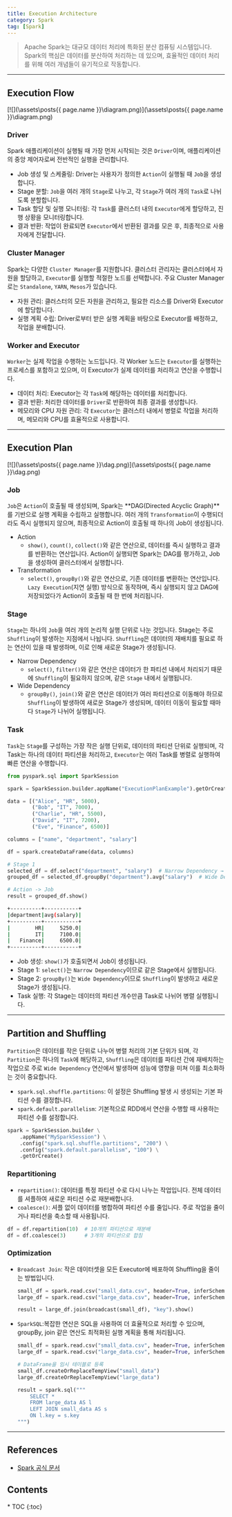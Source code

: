 ```yaml
---
title: Execution Architecture
category: Spark
tag: [Spark]
---
```


> Apache Spark는 대규모 데이터 처리에 특화된 분산 컴퓨팅 시스템입니다. Spark의 핵심은 데이터를 분산하여 처리하는 데 있으며, 효율적인 데이터 처리를 위해 여러 개념들이 유기적으로 작동합니다. 

---

## Execution Flow
[![](\assets\posts\{{ page.name }}\diagram.png)](\assets\posts\{{ page.name }}\diagram.png)

### Driver
Spark 애플리케이션이 실행될 때 가장 먼저 시작되는 것은 `Driver`이며, 애플리케이션의 중앙 제어자로써 전반적인 실행을 관리합니다.

- Job 생성 및 스케줄링: Driver는 사용자가 정의한 `Action`이 실행될 때 `Job`을 생성합니다.
- Stage 분할: `Job`을 여러 개의 `Stage`로 나누고, 각 `Stage`가 여러 개의 `Task`로 나뉘도록 분할합니다.
- Task 할당 및 실행 모니터링: 각 `Task`를 클러스터 내의 `Executor`에게 할당하고, 진행 상황을 모니터링합니다.
- 결과 반환: 작업이 완료되면 `Executor`에서 반환된 결과를 모은 후, 최종적으로 사용자에게 전달합니다.

### Cluster Manager
Spark는 다양한 `Cluster Manager`를 지원합니다. 클러스터 관리자는 클러스터에서 자원을 할당하고, `Executor`를 실행할 적절한 노드를 선택합니다. 
주요 Cluster Manager로는 `Standalone`, `YARN`, `Mesos`가 있습니다.

- 자원 관리: 클러스터의 모든 자원을 관리하고, 필요한 리소스를 Driver와 Executor에 할당합니다.
- 실행 계획 수립: Driver로부터 받은 실행 계획을 바탕으로 Executor를 배정하고, 작업을 분배합니다.

### Worker and Executor
`Worker`는 실제 작업을 수행하는 노드입니다. 각 Worker 노드는 `Executor`를 실행하는 프로세스를 포함하고 있으며, 이 Executor가 실제 데이터를 처리하고 연산을 수행합니다.

- 데이터 처리: Executor는 각 `Task`에 해당하는 데이터를 처리합니다.
- 결과 반환: 처리한 데이터를 `Driver`로 반환하여 최종 결과를 생성합니다.
- 메모리와 CPU 자원 관리: 각 `Executor`는 클러스터 내에서 병렬로 작업을 처리하며, 메모리와 CPU를 효율적으로 사용합니다.

---

## Execution Plan
[![](\assets\posts\{{ page.name }}\dag.png)](\assets\posts\{{ page.name }}\dag.png)

### Job
`Job`은 `Action`이 호출될 때 생성되며, Spark는 **DAG(Directed Acyclic Graph)**를 기반으로 실행 계획을 수립하고 실행합니다. 여러 개의 `Transformation`이 수행되더라도 즉시 실행되지 않으며, 최종적으로 Action이 호출될 때 하나의 Job이 생성됩니다.

- Action
  - `show()`, `count()`, `collect()`와 같은 연산으로, 데이터를 즉시 실행하고 결과를 반환하는 연산입니다. Action이 실행되면 Spark는 DAG를 평가하고, Job을 생성하여 클러스터에서 실행합니다.
- Transformation
  - `select()`, `groupBy()`와 같은 연산으로, 기존 데이터를 변환하는 연산입니다. `Lazy Execution`(지연 실행) 방식으로 동작하며, 즉시 실행되지 않고 DAG에 저장되었다가 Action이 호출될 때 한 번에 처리됩니다.

### Stage
`Stage`는 하나의 `Job`을 여러 개의 논리적 실행 단위로 나눈 것입니다. Stage는 주로 `Shuffling`이 발생하는 지점에서 나뉩니다. 
`Shuffling`은 데이터의 재배치를 필요로 하는 연산이 있을 때 발생하며, 이로 인해 새로운 Stage가 생성됩니다.

- Narrow Dependency
  - `select()`, `filter()`와 같은 연산은 데이터가 한 파티션 내에서 처리되기 때문에 `Shuffling`이 필요하지 않으며, 같은 `Stage` 내에서 실행됩니다.
- Wide Dependency
  - `groupBy()`, `join()`와 같은 연산은 데이터가 여러 파티션으로 이동해야 하므로 `Shuffling`이 발생하여 새로운 Stage가 생성되며, 데이터 이동이 필요할 때마다 `Stage`가 나뉘어 실행됩니다.

### Task
`Task`는 `Stage`를 구성하는 가장 작은 실행 단위로, 데이터의 파티션 단위로 실행되며, 각 Task는 하나의 데이터 파티션을 처리하고, 
`Executor`는 여러 Task를 병렬로 실행하여 빠른 연산을 수행합니다.

```python
from pyspark.sql import SparkSession

spark = SparkSession.builder.appName("ExecutionPlanExample").getOrCreate()

data = [("Alice", "HR", 5000), 
        ("Bob", "IT", 7000), 
        ("Charlie", "HR", 5500),
        ("David", "IT", 7200),
        ("Eve", "Finance", 6500)]

columns = ["name", "department", "salary"]

df = spark.createDataFrame(data, columns)

# Stage 1
selected_df = df.select("department", "salary")  # Narrow Dependency → Shuffling X
grouped_df = selected_df.groupBy("department").avg("salary")  # Wide Dependency → Shuffling O, Stage 2

# Action -> Job
result = grouped_df.show()
```

```bash
+----------+-----------+
|department|avg(salary)|
+----------+-----------+
|        HR|     5250.0|
|        IT|     7100.0|
|   Finance|     6500.0|
+----------+-----------+
```

- Job 생성: `show()`가 호출되면서 Job이 생성됩니다.
- Stage 1: `select()`는 `Narrow Dependency`이므로 같은 Stage에서 실행됩니다.
- Stage 2: `groupBy()`는 `Wide Dependency`이므로 `Shuffling`이 발생하고 새로운 Stage가 생성됩니다.
- Task 실행: 각 Stage는 데이터의 파티션 개수만큼 Task로 나뉘어 병렬 실행됩니다.

---

## Partition and Shuffling
`Partition`은 데이터를 작은 단위로 나누어 병렬 처리의 기본 단위가 되며, 각 `Partition`은 하나의 `Task`에 해당하고, `Shuffling`은 데이터를 파티션 간에 재배치하는 작업으로 주로 `Wide Dependency` 연산에서 발생하며 성능에 영향을 미쳐 이를 최소화하는 것이 중요합니다.

- `spark.sql.shuffle.partitions`: 이 설정은 Shuffling 발생 시 생성되는 기본 파티션 수를 결정합니다.
- `spark.default.parallelism`: 기본적으로 RDD에서 연산을 수행할 때 사용하는 파티션 수를 설정합니다.
```python
spark = SparkSession.builder \
    .appName("MySparkSession") \
    .config("spark.sql.shuffle.partitions", "200") \
    .config("spark.default.parallelism", "100") \
    .getOrCreate()
```

### Repartitioning
- `repartition()`: 데이터를 특정 파티션 수로 다시 나누는 작업입니다. 전체 데이터를 셔플하여 새로운 파티션 수로 재분배합니다.
- `coalesce()`: 셔플 없이 데이터를 병합하여 파티션 수를 줄입니다. 주로 작업을 줄이거나 파티션을 축소할 때 사용됩니다.
```python
df = df.repartition(10)  # 10개의 파티션으로 재분배
df = df.coalesce(3)      # 3개의 파티션으로 합침
```

### Optimization
- `Broadcast Join`: 작은 데이터셋을 모든 Executor에 배포하여 Shuffling을 줄이는 방법입니다.
  ```python
  small_df = spark.read.csv("small_data.csv", header=True, inferSchema=True)
  large_df = spark.read.csv("large_data.csv", header=True, inferSchema=True)

  result = large_df.join(broadcast(small_df), "key").show()
  ```
- `SparkSQL`:복잡한 연산은 SQL을 사용하여 더 효율적으로 처리할 수 있으며, groupBy, join 같은 연산도 최적화된 실행 계획을 통해 처리됩니다.
  ```python
  small_df = spark.read.csv("small_data.csv", header=True, inferSchema=True)
  large_df = spark.read.csv("large_data.csv", header=True, inferSchema=True)
  
  # DataFrame을 임시 테이블로 등록
  small_df.createOrReplaceTempView("small_data")
  large_df.createOrReplaceTempView("large_data")
  
  result = spark.sql("""
      SELECT *
      FROM large_data AS l
      LEFT JOIN small_data AS s
      ON l.key = s.key
  """)
  ```
  
---

## References
- [Spark 공식 문서](https://spark.apache.org/docs/latest/)

<nav class="post-toc" markdown="1">
  <h2>Contents</h2>
* TOC
{:toc}
</nav>
